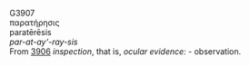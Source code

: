 G3907  
παρατήρησις  
paratērēsis  
*par-at-ay‘-ray-sis*  
From [3906](g3906) *inspection*, that is, *ocular* *evidence:* -
observation.  
